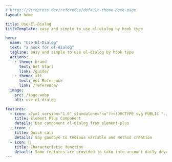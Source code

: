 ```yaml
---
# https://vitepress.dev/reference/default-theme-home-page
layout: home

title: Use-El-Dialog
titleTemplate: easy and simple to use el-dialog by hook type

hero:
  name: "Use-El-Dialog"
  text: "a hook for el-dialog"
  tagline: easy and simple to use el-dialog by hook type
  actions:
    - theme: brand
      text: Get Start
      link: /guide/
    - theme: alt
      text: Api Reference
      link: /reference/
  image:
    src: /logo.webp
    alt: use-el-dialog

features:
  - icon: <?xml version="1.0" standalone="no"?><!DOCTYPE svg PUBLIC "-//W3C//DTD SVG 1.1//EN" "http://www.w3.org/Graphics/SVG/1.1/DTD/svg11.dtd"><svg t="1695520286371" class="icon" viewBox="0 0 1024 1024" version="1.1" xmlns="http://www.w3.org/2000/svg" p-id="1498" width="32" height="32" xmlns:xlink="http://www.w3.org/1999/xlink"><path d="M524.925 840.479c-136.028 7.219-255.65-73.311-307.774-183.183-57.279-120.653-46.499-239.9 35.343-346.21 77.904-101.341 186.37-141.559 314.804-126.466 63.748 7.5 119.997 33.28 168.933 74.154 26.624 22.218 25.968 32.155-3.469 48.749-25.593 14.438-51.374 28.687-76.873 43.405-70.404 40.593-141.278 80.529-210.932 122.435-37.312 22.405-44.718 58.311-23.905 95.435 22.499 40.218 66.279 49.499 112.591 23.155 137.621-78.279 274.775-157.402 412.771-234.932 22.874-12.844 25.312-25.874 15.188-47.624-35.718-76.498-88.311-139.309-158.715-186.37C647.172 19.249 481.052 2.561 310.993 81.497 141.31 160.245 49.062 298.429 33.782 480.674 21.126 631.702 79.531 759.573 190.247 864.852c154.496 146.715 412.583 169.777 590.048 51.843 46.218-30.749 46.218-30.749 17.531-77.623-30.937-50.718-61.686-60.092-115.497-34.78-50.812 23.999-103.591 39.562-157.402 36.187z" fill="#409EFF" p-id="1499"></path><path d="M991.976 625.891c-2.531-36.28-22.593-65.717-39.843-96.185-5.625-9.938-14.625-6.094-22.78-1.594-31.593 17.812-63.186 35.812-95.06 53.155-13.5 7.406-15.938 16.313-8.156 29.343 18.187 30.093 36.187 60.279 53.53 90.842 7.594 13.219 16.594 16.313 29.718 8.156 19.03-11.813 38.718-22.874 57.092-35.624 16.5-11.344 26.155-27.28 25.499-48.093z" fill="#409EFF" p-id="1500"></path></svg>
    title: Element Plus Component
    details: Use component el-dialog from element-plus
  - icon: ⚡
    title: Quick call
    details: Say goodbye to tedious variable and method creation
  - icon: 🧰
    title: Characteristic function
    details: Some features are provided to take into account daily development requirements
---
```


<style>
  :root {
    --primary-color: #333333;
  }
</style>
